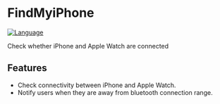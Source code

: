 # FindMyiPhone

[![Language](http://img.shields.io/badge/language-swift-brightgreen.svg?style=flat)](https://developer.apple.com/swift)

Check whether iPhone and Apple Watch are connected

## Features

- Check connectivity between iPhone and Apple Watch.
- Notify users when they are away from bluetooth connection range.

